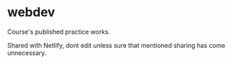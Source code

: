 # webdev
Course's published practice works.

Shared with Netlify, dont edit unless sure that mentioned sharing has come unnecessary.

